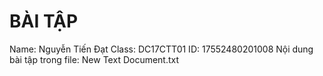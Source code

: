 # BÀI TẬP
Name: Nguyễn Tiến Đạt
Class: DC17CTT01
ID: 17552480201008
Nội dung bài tập trong file: New Text Document.txt
